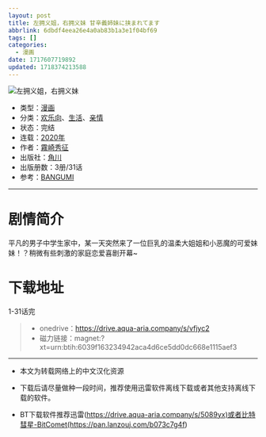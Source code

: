 ```yaml
---
layout: post
title: 左拥义姐，右拥义妹 甘辛義姉妹に挟まれてます
abbrlink: 6dbdf4eea26e4a0ab83b1a3e1f04bf69
tags: []
categories:
  - 漫画
date: 1717607719892
updated: 1718374213588
---
```


![左拥义姐，右拥义妹](https://img.20000207.xyz/file/b3e094271299f6b8d3ed6.jpg)

- 类型：[漫画](/index.php/category/漫画)
- 分类：[欢乐向](/index.php/category/欢乐向)、[生活](/index.php/category/生活)、[亲情](/index.php/category/亲情)
- 状态：完结
- 连载：[2020年](/index.php/category/2020年)
- 作者：[霧崎秀征](/index.php/category/霧崎秀征)
- 出版社：[角川](/index.php/category/角川)
- 出版册数：3册/31话
- 参考：[BANGUMI](https://bangumi.tv/subject/347366)

***

# 剧情简介

平凡的男子中学生家中，某一天突然来了一位巨乳的温柔大姐姐和小恶魔的可爱妹妹！？稍微有些刺激的家庭恋爱喜剧开幕\~

# 下载地址

1-31话完

> - onedrive：<https://drive.aqua-aria.company/s/vfjyc2>
> - 磁力链接：magnet:?xt=urn:btih:6039f163234942aca4d6ce5dd0dc668e1115aef3

***

- 本文为转载网络上的中文汉化资源

- 下载后请尽量做种一段时间，推荐使用迅雷软件离线下载或者其他支持离线下载的软件。

- BT下载软件推荐迅雷(<https://drive.aqua-aria.company/s/5089yx)或者比特彗星-BitComet(https://pan.lanzouj.com/b073c7g4f>)
